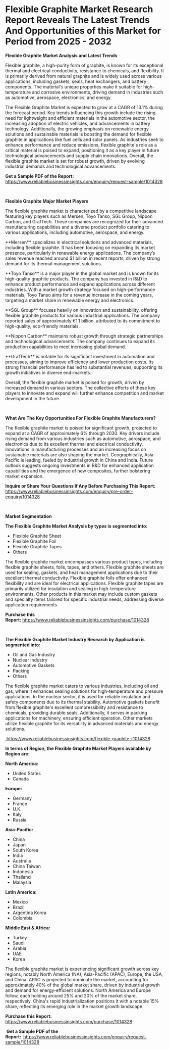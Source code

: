 <p><h1>Flexible Graphite Market Research Report Reveals The Latest Trends And Opportunities of this Market for Period from 2025 - 2032</h1></p><p><strong>Flexible Graphite Market Analysis and Latest Trends</strong></p>
<p><p>Flexible graphite, a high-purity form of graphite, is known for its exceptional thermal and electrical conductivity, resistance to chemicals, and flexibility. It is primarily derived from natural graphite and is widely used across various applications, including gaskets, seals, heat exchangers, and battery components. The material's unique properties make it suitable for high-temperature and corrosive environments, driving demand in industries such as automotive, aerospace, electronics, and energy.</p><p>The Flexible Graphite Market is expected to grow at a CAGR of 13.1% during the forecast period. Key trends influencing this growth include the rising need for lightweight and efficient materials in the automotive sector, the increasing adoption of electric vehicles, and advancements in battery technology. Additionally, the growing emphasis on renewable energy solutions and sustainable materials is boosting the demand for flexible graphite in applications like fuel cells and solar panels. As industries seek to enhance performance and reduce emissions, flexible graphite's role as a critical material is poised to expand, positioning it as a key player in future technological advancements and supply chain innovations. Overall, the flexible graphite market is set for robust growth, driven by evolving industrial demands and technological advancements.</p></p>
<p><strong>Get a Sample PDF of the Report:&nbsp;</strong> <a href="https://www.reliablebusinessinsights.com/enquiry/request-sample/1014328?utm_campaign=2925&utm_medium=2&utm_source=Github&utm_content=ia&utm_term=17042025&utm_id=flexible-graphite">https://www.reliablebusinessinsights.com/enquiry/request-sample/1014328</a></p>
<p>&nbsp;</p>
<p><strong>Flexible Graphite Major Market Players</strong></p>
<p><p>The flexible graphite market is characterized by a competitive landscape featuring key players such as Mersen, Toyo Tanso, SGL Group, Nippon Carbon, and GrafTech. These companies are recognized for their advanced manufacturing capabilities and a diverse product portfolio catering to various applications, including automotive, aerospace, and energy.</p><p>**Mersen** specializes in electrical solutions and advanced materials, including flexible graphite. It has been focusing on expanding its market presence, particularly in renewable energy applications. The company’s sales revenue reached around $1 billion in recent reports, driven by strong demand for its thermal management solutions.</p><p>**Toyo Tanso** is a major player in the global market and is known for its high-quality graphite products. The company has invested in R&D to enhance product performance and expand applications across different industries. With a market growth strategy focused on high-performance materials, Toyo Tanso aims for a revenue increase in the coming years, targeting a market share in renewable energy and electronics.</p><p>**SGL Group** focuses heavily on innovation and sustainability, offering flexible graphite products for various industrial applications. The company reported sales of approximately €1.1 billion, attributed to its commitment to high-quality, eco-friendly materials.</p><p>**Nippon Carbon** maintains robust growth through strategic partnerships and technological advancements. The company continues to expand its production capabilities to meet increasing global demand.</p><p>**GrafTech** is notable for its significant investment in automation and processes, aiming to improve efficiency and lower production costs. Its strong financial performance has led to substantial revenues, supporting its growth initiatives in diverse end-markets.</p><p>Overall, the flexible graphite market is poised for growth, driven by increased demand in various sectors. The collective efforts of these key players to innovate and expand will further enhance competition and market development in the future.</p></p>
<p>&nbsp;</p>
<p><strong>What Are The Key Opportunities For Flexible Graphite Manufacturers?</strong></p>
<p><p>The flexible graphite market is poised for significant growth, projected to expand at a CAGR of approximately 6% through 2030. Key drivers include rising demand from various industries such as automotive, aerospace, and electronics due to its excellent thermal and electrical conductivity. Innovations in manufacturing processes and an increasing focus on sustainable materials are also shaping the market. Geographically, Asia-Pacific is leading, fueled by industrial growth in China and India. Future outlook suggests ongoing investments in R&D for enhanced application capabilities and the emergence of new composites, further bolstering market expansion.</p></p>
<p><strong>Inquire or Share Your Questions If Any Before Purchasing This Report:</strong> <a href="https://www.reliablebusinessinsights.com/enquiry/pre-order-enquiry/1014328?utm_campaign=2925&utm_medium=2&utm_source=Github&utm_content=ia&utm_term=17042025&utm_id=flexible-graphite">https://www.reliablebusinessinsights.com/enquiry/pre-order-enquiry/1014328</a></p>
<p>&nbsp;</p>
<p><strong>Market Segmentation</strong></p>
<p><strong>The Flexible Graphite Market Analysis by types is segmented into:</strong></p>
<p><ul><li>Flexible Graphite Sheet</li><li>Flexible Graphite Foil</li><li>Flexible Graphite Tapes</li><li>Others</li></ul></p>
<p><p>The flexible graphite market encompasses various product types, including flexible graphite sheets, foils, tapes, and others. Flexible graphite sheets are used for sealing, gaskets, and heat management applications due to their excellent thermal conductivity. Flexible graphite foils offer enhanced flexibility and are ideal for electrical applications. Flexible graphite tapes are primarily utilized for insulation and sealing in high-temperature environments. Other products in this market may include custom gaskets and specialty items tailored for specific industrial needs, addressing diverse application requirements.</p></p>
<p><strong>Purchase this Report:&nbsp;</strong><a href="https://www.reliablebusinessinsights.com/purchase/1014328?utm_campaign=2925&utm_medium=2&utm_source=Github&utm_content=ia&utm_term=17042025&utm_id=flexible-graphite">https://www.reliablebusinessinsights.com/purchase/1014328</a></p>
<p>&nbsp;</p>
<p><strong>The Flexible Graphite Market Industry Research by Application is segmented into:</strong></p>
<p><ul><li>Oil and Gas Industry</li><li>Nuclear Industry</li><li>Automotive Gaskets</li><li>Packing</li><li>Others</li></ul></p>
<p><p>The flexible graphite market caters to various industries, including oil and gas, where it enhances sealing solutions for high-temperature and pressure applications. In the nuclear sector, it is used for reliable insulation and safety components due to its thermal stability. Automotive gaskets benefit from flexible graphite's excellent compressibility and resistance to chemicals, providing durable seals. Additionally, it serves in packing applications for machinery, ensuring efficient operation. Other markets utilize flexible graphite for its versatility in advanced materials and energy solutions.</p></p>
<p><a href="https://www.reliablebusinessinsights.com/flexible-graphite-r1014328?utm_campaign=2925&utm_medium=2&utm_source=Github&utm_content=ia&utm_term=17042025&utm_id=flexible-graphite">&nbsp;https://www.reliablebusinessinsights.com/flexible-graphite-r1014328</a></p>
<p><strong>In terms of Region, the Flexible Graphite Market Players available by Region are:</strong></p>
<p>
    <p> <strong> North America: </strong>
        <ul>
            <li>United States</li>
            <li>Canada</li>
        </ul>
        </p> 
    <p> <strong> Europe: </strong>
        <ul>
            <li>Germany</li>
            <li>France</li>
            <li>U.K.</li>
            <li>Italy</li>
            <li>Russia</li>
        </ul>
        </p> 
    <p> <strong> Asia-Pacific: </strong>
        <ul>
            <li>China</li>
            <li>Japan</li>
            <li>South Korea</li>
            <li>India</li>
            <li>Australia</li>
            <li>China Taiwan</li>
            <li>Indonesia</li>
            <li>Thailand</li>
            <li>Malaysia</li>
        </ul>
        </p> 
    <p> <strong> Latin America: </strong>
        <ul>
            <li>Mexico</li>
            <li>Brazil</li>
            <li>Argentina Korea</li>
            <li>Colombia</li>
        </ul>
        </p> 
    <p> <strong> Middle East & Africa: </strong>
        <ul>
            <li>Turkey</li>
            <li>Saudi</li>
            <li>Arabia</li>
            <li>UAE</li>
            <li>Korea</li>
        </ul>
    </p>
    </p>
<p><p>The flexible graphite market is experiencing significant growth across key regions, notably North America (NA), Asia-Pacific (APAC), Europe, the USA, and China. APAC is projected to dominate the market, accounting for approximately 40% of the global market share, driven by industrial growth and demand for energy-efficient solutions. North America and Europe follow, each holding around 25% and 20% of the market share, respectively. China's rapid industrialization positions it with a notable 15% share, reflecting its emerging role in the market growth landscape.</p></p>
<p><strong>Purchase this Report: </strong><a href="https://www.reliablebusinessinsights.com/purchase/1014328?utm_campaign=2925&utm_medium=2&utm_source=Github&utm_content=ia&utm_term=17042025&utm_id=flexible-graphite">https://www.reliablebusinessinsights.com/purchase/1014328</a></p>
<p>&nbsp;<strong>Get a Sample PDF of the Report:&nbsp;&nbsp;</strong><a href="https://www.reliablebusinessinsights.com/enquiry/request-sample/1014328?utm_campaign=2925&utm_medium=2&utm_source=Github&utm_content=ia&utm_term=17042025&utm_id=flexible-graphite">https://www.reliablebusinessinsights.com/enquiry/request-sample/1014328</a></p>
<p><strong></strong></p>
<p><p></p><p></p><p></p></p>